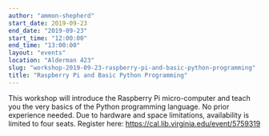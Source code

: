 ```yaml
---
author: "ammon-shepherd"
start_date: 2019-09-23
end_date: "2019-09-23"
start_time: "12:00:00"
end_time: "13:00:00"
layout: "events"
location: "Alderman 423"
slug: "workshop-2019-09-23-raspberry-pi-and-basic-python-programming"
title: "Raspberry Pi and Basic Python Programming"
---
```


This workshop will introduce the Raspberry Pi micro-computer and teach you the very basics of the Python programming language. No prior experience needed. Due to hardware and space limitations, availability is limited to four seats. Register here: [https://cal.lib.virginia.edu/event/5759319 ](https://cal.lib.virginia.edu/event/5759319)
